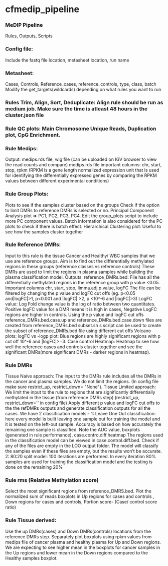 # cfmedip_pipeline

### MeDIP Pipeline
Rules, Outputs, Scripts

### Config file:
Include the fastq file location, metasheet location, run name
### Metasheet:
Cases, Controls, Reference_cases, reference_controls, type, class, batch 
Modify the get_targets(wildcards) depending on what rules you want to run
### Rules Trim, Align, Sort, Deduplicate: Align rule should be run as medium job. Make sure the time is atleast 48 hours in the cluster.json file
### Rule QC plots: Main Chromosome Unique Reads, Duplication plot, CpG Enrichment. 
### Rule Medips:
Output: medips.rds file, wig file (can be uploaded on IGV browser to view the read counts and compare)
medips.rds file important columns: chr, start, stop, rpkm (RPKM is a gene length normalized expression unit that is used for identifying the differentially expressed genes by comparing the RPKM values between different experimental conditions) 
### Rule Group Plots:
Plots to see if the samples cluster based on the groups
Check if the option to limit DMRs to reference DMRs is selected or no. 
Principal Component Analysis plot => PC1, PC2, PC3, PC4. Edit the group_plots script to include more PC component values. 
Batch information is also considered for the PC plots to check if there is batch effect. 
Hierarchical Clustering plot: Useful to see how the samples cluster together
### Rule Reference DMRs:
Input to this rule is the tissue Cancer and Healthy/ WBC samples that we use are reference groups. 
Aim is to find out the differentially methylated regions in these groups (reference classes vs reference controls) These DMRs are used to limit the regions in plasma samples while building the plasma classification model. 
Outputs:
reference_DMRs.bed: File has all the differentially methylated regions in the reference group with p value <0.05.
Important columns chr, start, stop, limma.adj.p.value, logFC
The file can be filtered by changing the p value and logFC cut offs (eg. p<0.05 and|logFC|>1, p<0.001 and |logFC| >2, p <10^-6 and |logFC|>3)
LogFC value: Log Fold change value is the log of ratio between two quantitates. Positive logFC value for a DMR means it is high in cases,
Negative LogFC regions are higher in controls.
Using the p value and logFC cut offs reference_DMRs.bed.case.up and reference_DMRs.bed.case.down files are created from reference_DMRs.bed
subset.sh s script can be used to create the subset of reference_DMRs.bed file using different cut offs
Volcano plots: logFC vs -logp plot: Blue regions are highly significant regions with p cut off 10^-6 and |logFC|>=3.
Case control Heatmap:  Heatmap to see how well the reference cases and controls cluster together and see the significant DMRs(more significant DMRs - darker regions in heatmap).

### Rule DMRs
Tissue Naive approach:
The input to the DMRs rule includes all the DMRs in the cancer and plasma samples. We do not limit the regions. (In config file make sure restrict_up, restrict_down= "None"). 
Tissue Limited approach:
We limit the input to the rule to regions that are significantly differentially methylated in the tissue (from reference DMRs step)
(restrict_up, restrict_down='' in config file) Apply different p value and logFC cut offs to the the refDMRs outputs and generate classification outputs for all the cases.
We have 2 classification models:- 
1: Leave One Out classification: here every model is built leaving one sample out for training the model and it is tested on the left-out sample. 
Accuracy is based on how accurately the remaining one sample is classified.
Note the AUC value, boxplots (generated in rule performance),  case.contro.diff.heatmap
The regions used in the classification model can be viewed in case.control.diff.bed. Check if any of the files are empty in the LOO output folder. The model will classify the samples even if these files are empty, but the results won’t be accurate. 
2: 80:20 split model: 100 iterations are performed. In every iteration 80% samples are used for training the classification model and the testing is done on the remaining 20%

### Rule rms (Relative Methylation score)
Select the most significant regions from reference_DMRS.bed.
Plot the normalized sum of reads boxplots in Up regions for cases and controls , Down regions for cases and controls, Portion score- (Case/ control score ratio)

### Rule Tissue derived:
Use the up DMRs(cases) and Down DMRs(controls) locations from the reference DMRs step.
Separately plot boxplots using rpkm values from medips file of cancer plasma and healthy plasma for Up and Down regions. 
We are expecting to see higher mean in the boxplots for cancer samples in the Up regions and lower mean in the Down regions compared to the Healthy samples boxplot.
 







